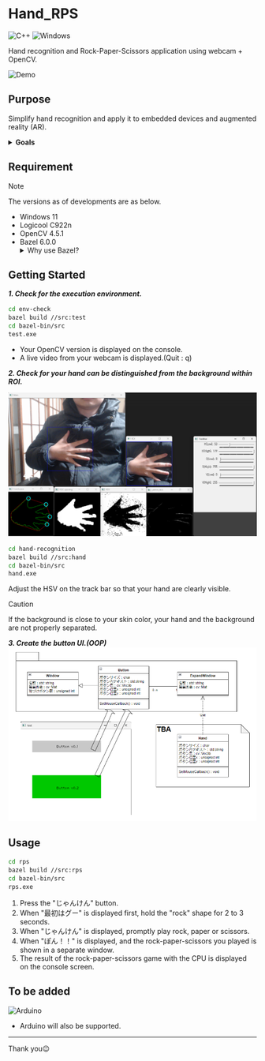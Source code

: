 # Hand_RPS

![C++](https://img.shields.io/badge/C%2B%2B-00599C?style=for-the-badge&logo=c%2B%2B&logoColor=white) ![Windows](https://img.shields.io/badge/Windows-0078D6?style=for-the-badge&logo=windows&logoColor=white)

Hand recognition and Rock-Paper-Scissors application using webcam + OpenCV.

![Demo](https://github.com/owlsdevelop/hand_rps/assets/75362440/caa4b06b-017e-4b59-89d8-ab68eeb48657)

## Purpose

Simplify hand recognition and apply it to embedded devices and augmented reality (AR).

<details>
    <summary><b>Goals</b></summary>
    <ul>
        <li>✅Check for the execution environment.</li>
        <li>✅Hand recognition</li>
        <li>✅Rock-Paper-Scissors with hand recognition(Not OOP)</li>
        <li>❗Create the button UI.(OOP) -> issue</li>
        <li>❌Refactoring - RPS(OOP)</li>
        <li>❗Test Tools(CI/CD) -> branch</li>
        <li>❌Support for CMake.</li>
        <li>❌Support for Arduino.</li>
    </ul>
</details>

## Requirement

> [!NOTE]
> The versions as of developments are as below.

* Windows 11
* Logicool C922n
* OpenCV 4.5.1
* Bazel  6.0.0
    <details>
        <summary>Why use Bazel?</summary>
        Because <a href="https://developers.google.com/mediapipe">MediaPipe</a> was the first tool I learned about hand recognition.<br>
        And Bazel was used as a compiler for MediaPipe.<br>
        <p>
            <br>
            <strong>
                I plan to support CMake in the future.<br>
            </strong>
            There was a problem with embedded devices (e.g. Arduino).
        </p>
    </details>

## Getting Started

***1. Check for the execution environment.***

```bash
cd env-check
bazel build //src:test
cd bazel-bin/src
test.exe
```

* Your OpenCV version is displayed on the console.
* A live video from your webcam is displayed.(Quit : q)

***2. Check for your hand can be distinguished from the background within ROI.***

![hand-result](img/hand-result.png)

```bash
cd hand-recognition
bazel build //src:hand
cd bazel-bin/src
hand.exe
```
Adjust the HSV on the track bar so that your hand are clearly visible.

> [!CAUTION]
> If the background is close to your skin color, your hand and the background are not properly separated.

***3. Create the button UI.(OOP)***
![class](img/class.png)

## Usage

```bash
cd rps
bazel build //src:rps
cd bazel-bin/src
rps.exe
```
1. Press the "じゃんけん" button.
2. When "最初はグー" is displayed first, hold the "rock" shape for 2 to 3 seconds.
3. When "じゃんけん" is displayed, promptly play rock, paper or scissors.
4. When "ぽん！！" is displayed, and the rock-paper-scissors you played is shown in a separate window.
5. The result of the rock-paper-scissors game with the CPU is displayed on the console screen.

## To be added
![Arduino](img/Arduino.png)

* Arduino will also be supported.

---

Thank you😉